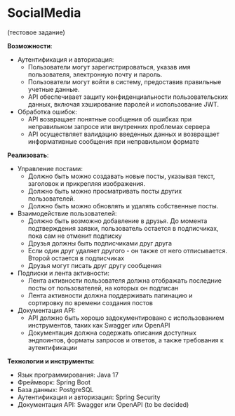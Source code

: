# SocialMedia
(тестовое задание)

**Возможности**:
- Аутентификация и авторизация:
  * Пользователи могут зарегистрироваться, указав имя пользователя, электронную почту и пароль.
  * Пользователи могут войти в систему, предоставив правильные учетные данные.
  * API обеспечивает защиту конфиденциальности пользовательских данных, включая хэширование паролей и использование JWT.
- Обработка ошибок:
  * API возвращает понятные сообщения об ошибках при неправильном запросе или внутренних проблемах сервера
  * API осуществляет валидацию введенных данных и возвращает информативные сообщения при неправильном формате


**Реализовать**:
- Управление постами:
  * Должно быть можно создавать новые посты, указывая текст, заголовок и прикрепляя изображения.
  * Должно быть можно просматривать посты других пользователей.
  * Должно быть можно обновлять и удалять собственные посты.
- Взаимодействие пользователей:
  * Должно быть возможно добавление в друзья. До момента подтверждения заявки, пользователь остается в подписчиках, 
    пока сам не отменит подписку
  * Друзья должны быть подписчиками друг друга
  * Если один друг удаляет другого - он также от него отписывается. Второй остается в подписчиках
  * Друзья могут писать друг другу сообщения
- Подписки и лента активности:
  * Лента активности пользователя должна отображать последние посты от
    пользователей, на которых он подписан
  * Лента активности должна поддерживать пагинацию и сортировку по
    времени создания постов
- Документация API:
  * API должно быть хорошо задокументировано с использованием
    инструментов, таких как Swagger или OpenAPI
  * Документация должна содержать описания доступных эндпоинтов,
    форматы запросов и ответов, а также требования к аутентификации

**Технологии и инструменты**:
- Язык программирования: Java 17
- Фреймворк: Spring Boot
- База данных: PostgreSQL
- Аутентификация и авторизация: Spring Security
- Документация API: Swagger или OpenAPI (to be decided)

